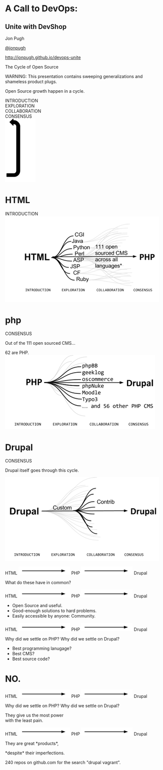 A Call to DevOps:
=================

Unite with DevShop
------------------

Jon Pugh

[@jonpugh](http://twitter.com/jonpugh)

http://jonpugh.github.io/devops-unite



The Cycle of Open Source



<div class="fragment">
  WARNING:
  This presentation contains sweeping generalizations and shameless product plugs.
</div>






Open Source growth happen in a cycle.



<div class="fragment">
  INTRODUCTION
</div>
<div class="fragment">
    EXPLORATION
</div>
<div class="fragment">
    COLLABORATION
</div>
<div class="fragment">
    CONSENSUS
</div>
<div class="fragment" id='cycle'>
  <img src="img/reset.png">
</div>



HTML
====

<div class="fragment">
  INTRODUCTION
</div>



<img src="img/HTML-PHP.png" class='full'>



php
===

<div class="fragment">
  CONSENSUS
</div>



Out of the 111 open sourced CMS...
<div class='fragment'>62 are PHP.</div>



<img src="img/PHP-DRUPAL.png" class='full'>




Drupal
===

<div class="fragment">
  CONSENSUS
</div>






Drupal itself goes through this cycle.



<img src="img/Drupal-Drupal.png" class='full'>



HTML <img src="img/arrow.png"> PHP <img src="img/arrow.png"> Drupal
<div class='fragment'>
  What do these have in common?
</div>



HTML <img src="img/arrow.png"> PHP <img src="img/arrow.png"> Drupal

<ul>
<li class='fragment'>Open Source and useful.
<li class='fragment'>Good-enough solutions to hard problems.
<li class='fragment'>Easily accessible by anyone: Community.
</ul>



HTML <img src="img/arrow.png"> PHP <img src="img/arrow.png"> Drupal

Why did we settle on PHP? Why did we settle on Drupal?

<ul>
<li class='fragment'>Best programming lanugage?
<li class='fragment'>Best CMS?
<li class='fragment'>Best source code?
</ul>

 <h1 class="side fragment">NO.</h1>



HTML <img src="img/arrow.png"> PHP <img src="img/arrow.png"> Drupal

Why did we settle on PHP? Why did we settle on Drupal?

<div class="fragment">
They give us the most power<br>
with the least pain.
</div>



HTML <img src="img/arrow.png"> PHP <img src="img/arrow.png"> Drupal

<p class="fragment">
They are great *products*,
</p>
<p class="fragment">
*despite* their imperfections.
</p>

240 repos on github.com for the search "drupal vagrant".

